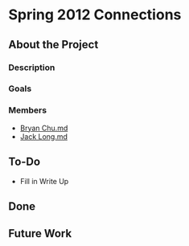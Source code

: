Spring 2012 Connections
=======================

About the Project
-----------------

### Description

### Goals

### Members

-   [Bryan Chu.md](User:bryanchu "wikilink")
-   [Jack Long.md](User:jackrlong "wikilink")

To-Do
-----

-   Fill in Write Up

Done
----

Future Work
-----------
